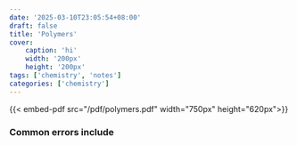 ```yaml
---
date: '2025-03-10T23:05:54+08:00'
draft: false
title: 'Polymers'
cover: 
    caption: 'hi'
    width: '200px' 
    height: '200px' 
tags: ['chemistry', 'notes']
categories: ['chemistry']
---
```

<!--more-->
{{< embed-pdf src="/pdf/polymers.pdf" width="750px" height="620px">}}

### Common errors include